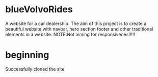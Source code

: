 # blueVolvoRides
A website for a car dealership. The aim of this project is to create a beautiful website with navbar, hero section footer and other traditional elements in a website. NOTE:Not aiming for responsivenes!!!!!

# beginning
Successfully cloned the site

